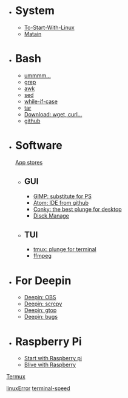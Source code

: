 - # System
  - [To-Start-With-Linux](To-Start-With-Linux.html)
  - [Matain](Matain.html)

- # Bash
  - [ummmm...](System.html)
  - [grep](grep.html)
  - [awk](awk.html)
  - [sed](sed.html)
  - [while-if-case](while-if-case.html)
  - [tar](tar.html)
  - [Download: wget, curl...](Download-Software.html)
  - [github](github.html)

- # Software
  [App stores](Shop-store.html)
  - ## GUI
    - [GIMP: substitute for PS](GIMP.html)
    - [Atom: IDE from github](Atom.html)
    - [Conky: the best plunge for desktop](Conky.html)
    - [Disck Manage](Disck-Manage.html)
  - ## TUI
    - [tmux: plunge for terminal](tmux.html)
    - [ffmpeg](ffmpeg.html)

- # For Deepin
  - [Deepin: OBS](Deepin_OBS.html)
  - [Deepin: scrcpy](Deepin_scrcpy.html)
  - [Deepin: gtop](Deepin_gtop.html)
  - [Deepin: bugs](Deepin15_Bugs.html)

- # Raspberry Pi
  - [Start with Raspberry pi](Start-With-Rasberry-pi.html)
  - [Blive with Raspberry](Blive-with-RasperryPi.html)

[Termux](Termux.html)

[linuxError](linuxError.html)
[terminal-speed](terminal-speed.html)
